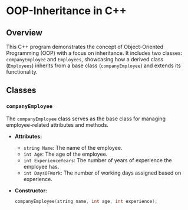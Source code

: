 # OOP-Inheritance in C++

## Overview

This C++ program demonstrates the concept of Object-Oriented Programming (OOP) with a focus on inheritance. It includes two classes: `companyEmployee` and `Employees`, showcasing how a derived class (`Employees`) inherits from a base class (`companyEmployee`) and extends its functionality.

## Classes

### `companyEmployee`

The `companyEmployee` class serves as the base class for managing employee-related attributes and methods.

- **Attributes:**
  - `string Name`: The name of the employee.
  - `int Age`: The age of the employee.
  - `int ExperienceYears`: The number of years of experience the employee has.
  - `int DaysOFWork`: The number of working days assigned based on experience.

- **Constructor:**
  ```cpp
  companyEmployee(string name, int age, int experience);
